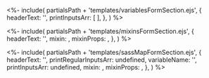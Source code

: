 <%- include(
	partialsPath + 'templates/variablesFormSection.ejs',
	{
		headerText: '',
		printInputsArr: [
		],
	},
) %>

<%- include(
	partialsPath + 'templates/mixinsFormSection.ejs',
	{
		headerText: '',
		mixin: ,
		mixinProps: ,
	},
) %>

<%- include(
	partialsPath + 'templates/sassMapFormSection.ejs',
	{
		headerText: '',
		printRegularInputsArr: undefined,
		variableName: '',
		printInputsArr: undefined,
		mixin: ,
		mixinProps: ,
	},
) %>